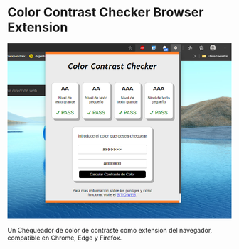 # Color Contrast Checker Browser Extension

![extension](edge_preview.png)

Un Chequeador de color de contraste como extension del navegador, compatible en Chrome, Edge y Firefox.